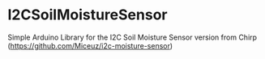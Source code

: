 # I2CSoilMoistureSensor
Simple Arduino Library for the I2C Soil Moisture Sensor version from Chirp (https://github.com/Miceuz/i2c-moisture-sensor)
